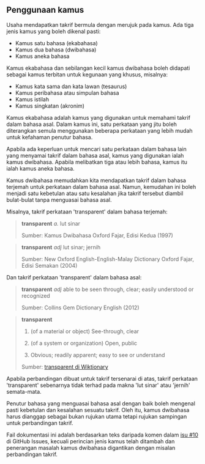 ---
---

## Penggunaan kamus

Usaha mendapatkan takrif bermula dengan merujuk pada kamus.
Ada tiga jenis kamus yang boleh dikenal pasti:

* Kamus satu bahasa (ekabahasa)
* Kamus dua bahasa (dwibahasa)
* Kamus aneka bahasa

Kamus ekabahasa dan sebilangan kecil kamus dwibahasa boleh
didapati sebagai kamus terbitan untuk kegunaan yang khusus,
misalnya:

* Kamus kata sama dan kata lawan (tesaurus)
* Kamus peribahasa atau simpulan bahasa
* Kamus istilah
* Kamus singkatan (akronim)

Kamus ekabahasa adalah kamus yang digunakan untuk memahami
takrif dalam bahasa asal. Dalam kamus ini, satu perkataan
yang jitu boleh diterangkan semula menggunakan beberapa
perkataan yang lebih mudah untuk kefahaman penutur bahasa.

Apabila ada keperluan untuk mencari satu perkataan dalam
bahasa lain yang menyamai takrif dalam bahasa asal, kamus
yang digunakan ialah kamus dwibahasa. Apabila melibatkan
tiga atau lebih bahasa, kamus itu ialah kamus aneka bahasa.

Kamus dwibahasa memudahkan kita mendapatkan takrif dalam
bahasa terjemah untuk perkataan dalam bahasa asal. Namun,
kemudahan ini boleh menjadi satu kebetulan atau satu
kesalahan jika takrif tersebut diambil bulat-bulat tanpa
menguasai bahasa asal.

Misalnya, takrif perkataan 'transparent' dalam bahasa
terjemah:

> **transparent** *a.* lut sinar
>
> Sumber: Kamus Dwibahasa Oxford Fajar, Edisi Kedua (1997)

> **transparent** *adj* lut sinar; jernih
>
> Sumber: New Oxford English-English-Malay Dictionary
> Oxford Fajar, Edisi Semakan (2004)

Dan takrif perkataan 'transparent' dalam bahasa asal:

> **transparent** *adj* able to be seen through, clear;
> easily understood or recognized
>
> Sumber: Collins Gem Dictionary English (2012)

> **transparent**
>
> 1. (of a material or object) See-through, clear
>
> 2. (of a system or organization) Open, public
>
> 3. Obvious; readily apparent; easy to see or understand
>
> Sumber: [transparent di Wiktionary][wkt]

Apabila perbandingan dibuat untuk takrif tersenarai di atas,
takrif perkataan 'transparent' sebenarnya tidak terhad pada
makna 'lut sinar' atau 'jernih' semata-mata.

Penutur bahasa yang menguasai bahasa asal dengan baik boleh
mengenal pasti kebetulan dan kesalahan sesuatu takrif. Oleh
itu, kamus dwibahasa harus dianggap sebagai bukan rujukan
utama tetapi rujukan sampingan untuk perbandingan takrif.

Fail dokumentasi ini adalah berdasarkan teks daripada komen
dalam [isu #10][#10] di GitHub Issues, kecuali perincian
jenis kamus telah ditambah dan penerangan masalah kamus
dwibahasa digantikan dengan misalan perbandingan takrif.


  [wkt]: https://en.wiktionary.org/wiki/transparent
  [#10]: https://github.com/kmubiin/suaikata/issues/10
